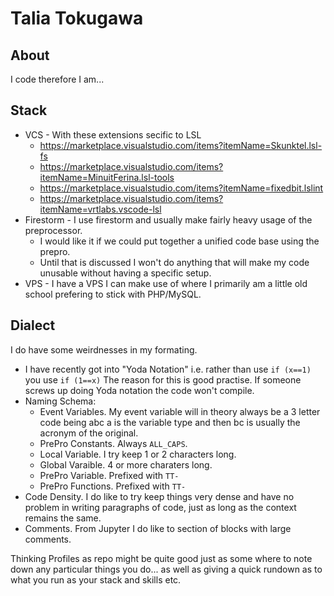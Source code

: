# Talia Tokugawa

## About
I code therefore I am... 

## Stack
 * VCS - With these extensions secific to LSL
   - https://marketplace.visualstudio.com/items?itemName=Skunktel.lsl-fs
   - https://marketplace.visualstudio.com/items?itemName=MinuitFerina.lsl-tools
   - https://marketplace.visualstudio.com/items?itemName=fixedbit.lslint
   - https://marketplace.visualstudio.com/items?itemName=vrtlabs.vscode-lsl
 * Firestorm - I use firestorm and usually make fairly heavy usage of the preprocessor.
   - I would like it if we could put together a unified code base using the prepro.
   - Until that is discussed I won't do anything that will make my code unusable without having a specific setup.
 * VPS - I have a VPS I can make use of where I primarily am a little old school prefering to stick with PHP/MySQL.
     
## Dialect
I do have some weirdnesses in my formating.
 * I have recently got into "Yoda Notation" i.e. rather than use ``` if (x==1) ``` you use ``` if (1==x) ``` The reason for this is good practise. If someone screws up doing Yoda notation the code won't compile.
 * Naming Schema:
   - Event Variables. My event variable will in theory always be a 3 letter code being abc a is the variable type and then bc is usually the acronym of the original.
   - PrePro Constants. Always ```ALL_CAPS```.
   - Local Variable. I try keep 1 or 2 characters long.
   - Global Varaible. 4 or more charaters long.
   - PrePro Variable. Prefixed with ```TT-```
   - PrePro Functions. Prefixed with ```TT-```
 * Code Density. I do like to try keep things very dense and have no problem in writing paragraphs of code, just as long as the context remains the same.
 * Comments. From Jupyter I do like to section of blocks with large comments. 







Thinking Profiles as repo might be quite good just as some where to note down any particular things you do... as well as giving a quick rundown as to what you run as your stack and skills etc. 
